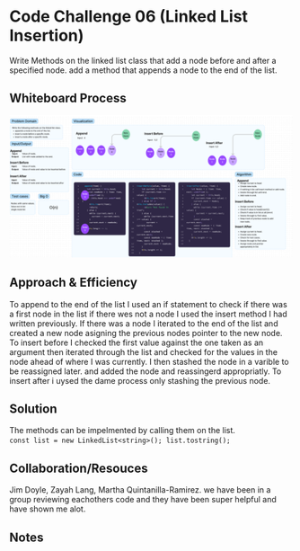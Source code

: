 # Code Challenge 06 (Linked List Insertion)

Write Methods on the linked list class that add a node before and after a specified node. add a method that appends a node to the end of the list.  

## Whiteboard Process

![whiteboard](./CC06Whiteboard.png)

## Approach & Efficiency

To append to the end of the list I used an if statement to check if there was a first node in the list if there wes not a node I used the insert method I had written previously. If there was a node I iterated to the end of the list and created a new node asigning the previous nodes pointer to the new node. To insert before I  checked the first value against the one taken as an argument then iterated through the list and checked for the values in the node ahead of where I was currently. I then stashed the node in a varible to be reassigned later. and added the node and reassingerd appropriatly. To insert after i uysed the dame process only stashing the previous node.  

## Solution

The methods can be impelmented by calling them on the list.  
`const list = new LinkedList<string>();
list.tostring();`

## Collaboration/Resouces

Jim Doyle, Zayah Lang, Martha Quintanilla-Ramirez.
we have been in a group reviewing eachothers code and they have been super helpful and have shown me alot.

## Notes

